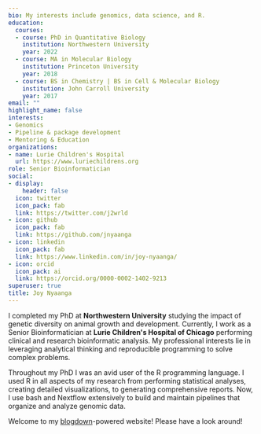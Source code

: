 ```yaml
---
bio: My interests include genomics, data science, and R.
education:
  courses:
  - course: PhD in Quantitative Biology
    institution: Northwestern University
    year: 2022
  - course: MA in Molecular Biology
    institution: Princeton University
    year: 2018
  - course: BS in Chemistry | BS in Cell & Molecular Biology
    institution: John Carroll University
    year: 2017
email: ""
highlight_name: false
interests:
- Genomics
- Pipeline & package development
- Mentoring & Education
organizations:
- name: Lurie Children's Hospital
  url: https://www.luriechildrens.org
role: Senior Bioinformatician
social:
- display:
    header: false
  icon: twitter
  icon_pack: fab
  link: https://twitter.com/j2wrld
- icon: github
  icon_pack: fab
  link: https://github.com/jnyaanga
- icon: linkedin
  icon_pack: fab
  link: https://www.linkedin.com/in/joy-nyaanga/
- icon: orcid
  icon_pack: ai
  link: https://orcid.org/0000-0002-1402-9213
superuser: true
title: Joy Nyaanga
---
```

I completed my PhD at **Northwestern University** studying the impact of genetic diversity on animal growth and development. 
Currently, I work as a Senior Bioinformatician at **Lurie Children's Hospital of Chicago** performing clinical and research bioinformatic analysis. 
My professional interests lie in leveraging analytical thinking and reproducible programming to solve complex problems. 

Throughout my PhD I was an avid user of the R programming language. I used R in all aspects of my research 
from performing statistical analyses, creating detailed visualizations, to generating comprehensive reports. 
Now, I use bash and Nextflow extensively to build and maintain pipelines that organize and analyze genomic data.

Welcome to my [blogdown](https://github.com/rstudio/blogdown)-powered website! Please have a look around!

 
